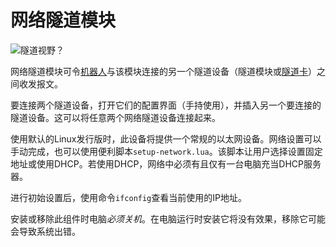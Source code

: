 # 网络隧道模块
![隧道视野？](item:oc2r:network_tunnel_module)

网络隧道模块可令[机器人](robot.md)与该模块连接的另一个隧道设备（隧道模块或[隧道卡](network_tunnel_card.md)）之间收发报文。

要连接两个隧道设备，打开它们的配置界面（手持使用），并插入另一个要连接的隧道设备。这可以将任意两个网络隧道设备连接起来。

使用默认的Linux发行版时，此设备将提供一个常规的以太网设备。网络设置可以手动完成，也可以使用便利脚本`setup-network.lua`。该脚本让用户选择设置固定地址或使用DHCP。若使用DHCP，网络中必须有且仅有一台电脑充当DHCP服务器。

进行初始设置后，使用命令`ifconfig`查看当前使用的IP地址。

安装或移除此组件时电脑*必须关机*。在电脑运行时安装它将没有效果，移除它可能会导致系统出错。
